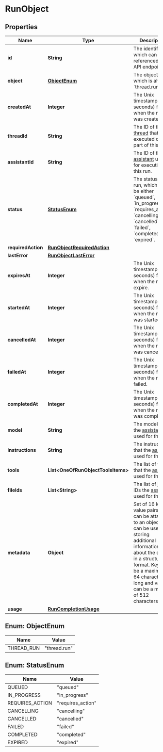 # RunObject

## Properties
Name | Type | Description | Notes
------------ | ------------- | ------------- | -------------
**id** | **String** | The identifier, which can be referenced in API endpoints. | 
**object** | [**ObjectEnum**](#ObjectEnum) | The object type, which is always &#x60;thread.run&#x60;. | 
**createdAt** | **Integer** | The Unix timestamp (in seconds) for when the run was created. | 
**threadId** | **String** | The ID of the [thread](/docs/api-reference/threads) that was executed on as a part of this run. | 
**assistantId** | **String** | The ID of the [assistant](/docs/api-reference/assistants) used for execution of this run. | 
**status** | [**StatusEnum**](#StatusEnum) | The status of the run, which can be either &#x60;queued&#x60;, &#x60;in_progress&#x60;, &#x60;requires_action&#x60;, &#x60;cancelling&#x60;, &#x60;cancelled&#x60;, &#x60;failed&#x60;, &#x60;completed&#x60;, or &#x60;expired&#x60;. | 
**requiredAction** | [**RunObjectRequiredAction**](RunObjectRequiredAction.md) |  | 
**lastError** | [**RunObjectLastError**](RunObjectLastError.md) |  | 
**expiresAt** | **Integer** | The Unix timestamp (in seconds) for when the run will expire. | 
**startedAt** | **Integer** | The Unix timestamp (in seconds) for when the run was started. | 
**cancelledAt** | **Integer** | The Unix timestamp (in seconds) for when the run was cancelled. | 
**failedAt** | **Integer** | The Unix timestamp (in seconds) for when the run failed. | 
**completedAt** | **Integer** | The Unix timestamp (in seconds) for when the run was completed. | 
**model** | **String** | The model that the [assistant](/docs/api-reference/assistants) used for this run. | 
**instructions** | **String** | The instructions that the [assistant](/docs/api-reference/assistants) used for this run. | 
**tools** | **List&lt;OneOfRunObjectToolsItems&gt;** | The list of tools that the [assistant](/docs/api-reference/assistants) used for this run. | 
**fileIds** | **List&lt;String&gt;** | The list of [File](/docs/api-reference/files) IDs the [assistant](/docs/api-reference/assistants) used for this run. | 
**metadata** | **Object** | Set of 16 key-value pairs that can be attached to an object. This can be useful for storing additional information about the object in a structured format. Keys can be a maximum of 64 characters long and values can be a maxium of 512 characters long.  | 
**usage** | [**RunCompletionUsage**](RunCompletionUsage.md) |  | 

<a name="ObjectEnum"></a>
## Enum: ObjectEnum
Name | Value
---- | -----
THREAD_RUN | &quot;thread.run&quot;

<a name="StatusEnum"></a>
## Enum: StatusEnum
Name | Value
---- | -----
QUEUED | &quot;queued&quot;
IN_PROGRESS | &quot;in_progress&quot;
REQUIRES_ACTION | &quot;requires_action&quot;
CANCELLING | &quot;cancelling&quot;
CANCELLED | &quot;cancelled&quot;
FAILED | &quot;failed&quot;
COMPLETED | &quot;completed&quot;
EXPIRED | &quot;expired&quot;
